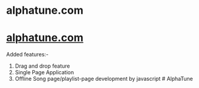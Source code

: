 # alphatune.com


<a href="https://harshit3355.github.io/AlphaTune/"><h1>alphatune.com</h1></a>








Added features:-
1. Drag and drop feature
2. Single Page Application
3. Offline Song page/playlist-page development by javascript 
#   A l p h a T u n e 
 
 
